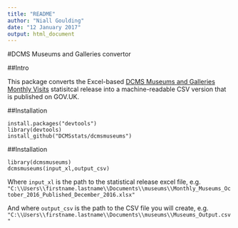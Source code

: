 ```yaml
---
title: "README"
author: "Niall Goulding"
date: "12 January 2017"
output: html_document
---
```


#DCMS Museums and Galleries convertor

##Intro

This package converts the Excel-based [DCMS Museums and Galleries Monthly Visits](https://www.gov.uk/government/statistical-data-sets/museums-and-galleries-monthly-visits) statisitcal release into a machine-readable CSV version that is published on GOV.UK.

##Installation

~~~~
install.packages("devtools")
library(devtools)
install_github("DCMSstats/dcmsmuseums")
~~~~

##Installation

~~~~
library(dcmsmuseums)
dcmsmuseums(input_xl,output_csv)
~~~~

Where `input_xl` is the path to the statistical release excel file, e.g.
`"C:\\Users\\firstname.lastname\\Documents\\museums\\Monthly_Museums_October_2016_Published_December_2016.xlsx"`

And where `output_csv` is the path to the CSV file you will create, e.g.
`"C:\\Users\\firstname.lastname\\Documents\\museums\\Museums_Output.csv"`



